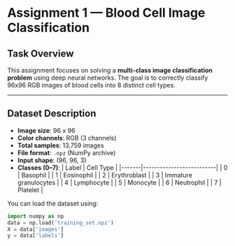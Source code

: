 # Assignment 1 — Blood Cell Image Classification

## Task Overview

This assignment focuses on solving a **multi-class image classification problem** using deep neural networks. The goal is to correctly classify 96x96 RGB images of blood cells into 8 distinct cell types.

---

## Dataset Description

- **Image size**: 96 x 96
- **Color channels**: RGB (3 channels)
- **Total samples**: 13,759 images
- **File format**: `.npz` (NumPy archive)
- **Input shape**: (96, 96, 3)
- **Classes (0–7)**:
  | Label | Cell Type               |
  |-------|--------------------------|
  | 0     | Basophil                 |
  | 1     | Eosinophil               |
  | 2     | Erythroblast             |
  | 3     | Immature granulocytes    |
  | 4     | Lymphocyte               |
  | 5     | Monocyte                 |
  | 6     | Neutrophil               |
  | 7     | Platelet                 |

You can load the dataset using:
```python
import numpy as np
data = np.load('training_set.npz')
X = data['images']
y = data['labels']
